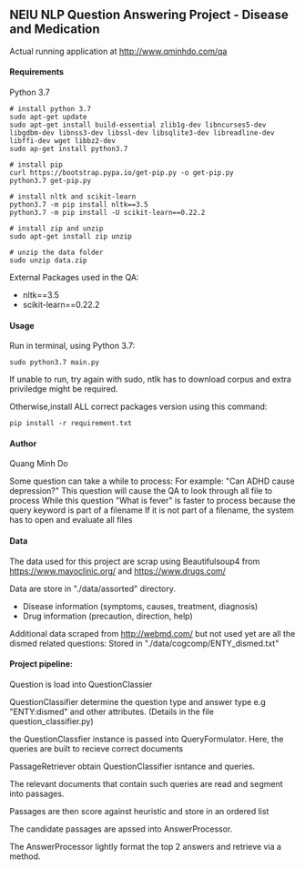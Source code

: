 ## NEIU NLP Question Answering Project - Disease and Medication

Actual running application at
http://www.qminhdo.com/qa

#### Requirements
Python 3.7
```
# install python 3.7
sudo apt-get update
sudo apt-get install build-essential zlib1g-dev libncurses5-dev libgdbm-dev libnss3-dev libssl-dev libsqlite3-dev libreadline-dev libffi-dev wget libbz2-dev
sudo ap-get install python3.7

# install pip
curl https://bootstrap.pypa.io/get-pip.py -o get-pip.py
python3.7 get-pip.py

# install nltk and scikit-learn
python3.7 -m pip install nltk==3.5
python3.7 -m pip install -U scikit-learn==0.22.2

# install zip and unzip
sudo apt-get install zip unzip

# unzip the data folder 
sudo unzip data.zip

```
External Packages used in the QA:
- nltk==3.5
- scikit-learn==0.22.2


#### Usage 
Run in terminal, using Python 3.7:
 
```
sudo python3.7 main.py
```

If unable to run, try again with sudo, ntlk has to download corpus and extra priviledge might be required.

Otherwise,install ALL correct packages version using this command:
```
pip install -r requirement.txt
```

#### Author
Quang Minh Do

Some question can take a while to process:
For example: "Can ADHD cause depression?"
This question will cause the QA to look through all file to process
While this question "What is fever" is faster to process because the query keyword is part of a filename
If it is not part of a filename, the system has to open and evaluate all files

#### Data
The data used for this project are scrap using Beautifulsoup4 
from https://www.mayoclinic.org/ and https://www.drugs.com/
 
Data are store in "./data/assorted" directory.
- Disease information (symptoms, causes, treatment, diagnosis)
- Drug information (precaution, direction, help)

Additional data scraped from http://webmd.com/ but not used yet are all the dismed related questions:
Stored in "./data/cogcomp/ENTY_dismed.txt"

#### Project pipeline:
Question is load into QuestionClassier

QuestionClassifier determine the question type and answer type e.g "ENTY:dismed" and other attributes. 
(Details in the file question_classifier.py)

the QuestionClassfier instance is passed into QueryFormulator. 
Here, the queries are built to recieve correct documents

PassageRetriever obtain QuestionClassifier isntance and queries.

The relevant documents that contain such queries are read and segment into passages.

Passages are then score against heuristic and store in an ordered list

The candidate passages are apssed into AnswerProcessor.

The AnswerProcessor lightly format the top 2 answers and retrieve via a method.




